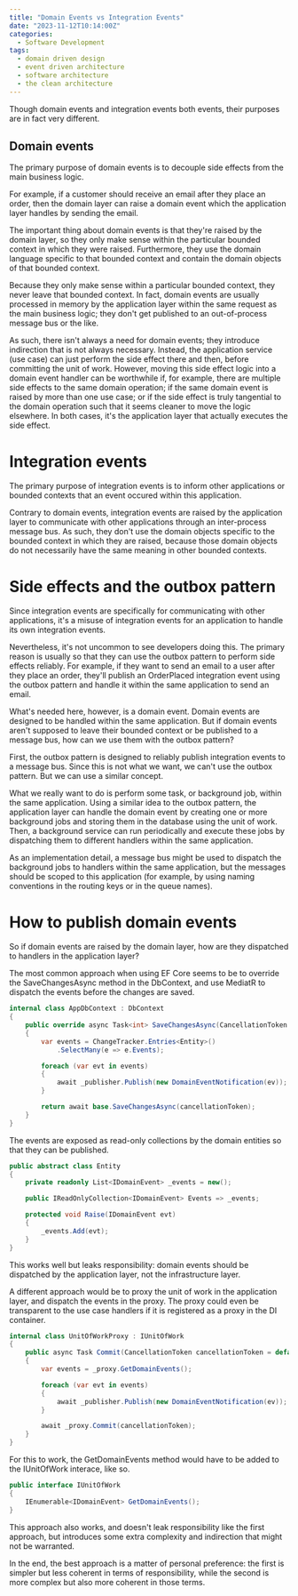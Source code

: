 ```yaml
---
title: "Domain Events vs Integration Events"
date: "2023-11-12T10:14:00Z"
categories:
  - Software Development
tags:
  - domain driven design
  - event driven architecture
  - software architecture
  - the clean architecture
---
```


Though domain events and integration events both events, their purposes are in fact very different.

## Domain events

The primary purpose of domain events is to decouple side effects from the main business logic.

For example, if a customer should receive an email after they place an order, then the domain layer can raise a domain event which the application layer handles by sending the email.

The important thing about domain events is that they're raised by the domain layer, so they only make sense within the particular bounded context in which they were raised. Furthermore, they use the domain language specific to that bounded context and contain the domain objects of that bounded context.

Because they only make sense within a particular bounded context, they never leave that bounded context. In fact, domain events are usually processed in memory by the application layer within the same request as the main business logic; they don't get published to an out-of-process message bus or the like.

As such, there isn't always a need for domain events; they introduce indirection that is not always necessary. Instead, the application service (use case) can just perform the side effect there and then, before committing the unit of work. However, moving this side effect logic into a domain event handler can be worthwhile if, for example, there are multiple side effects to the same domain operation; if the same domain event is raised by more than one use case; or if the side effect is truly tangential to the domain operation such that it seems cleaner to move the logic elsewhere. In both cases, it's the application layer that actually executes the side effect.

# Integration events

The primary purpose of integration events is to inform other applications or bounded contexts that an event occured within this application.

Contrary to domain events, integration events are raised by the application layer to communicate with other applications through an inter-process message bus. As such, they don't use the domain objects specific to the bounded context in which they are raised, because those domain objects do not necessarily have the same meaning in other bounded contexts.

# Side effects and the outbox pattern

Since integration events are specifically for communicating with other applications, it's a misuse of integration events for an application to handle its own integration events.

Nevertheless, it's not uncommon to see developers doing this. The primary reason is usually so that they can use the outbox pattern to perform side effects reliably. For example, if they want to send an email to a user after they place an order, they'll publish an OrderPlaced integration event using the outbox pattern and handle it within the same application to send an email.

What's needed here, however, is a domain event. Domain events are designed to be handled within the same application. But if domain events aren't supposed to leave their bounded context or be published to a message bus, how can we use them with the outbox pattern?

First, the outbox pattern is designed to reliably publish integration events to a message bus. Since this is not what we want, we can't use the outbox pattern. But we can use a similar concept.

What we really want to do is perform some task, or background job, within the same application. Using a similar idea to the outbox pattern, the application layer can handle the domain event by creating one or more background jobs and storing them in the database using the unit of work. Then, a background service can run periodically and execute these jobs by dispatching them to different handlers within the same application.

As an implementation detail, a message bus might be used to dispatch the background jobs to handlers within the same application, but the messages should be scoped to this application (for example, by using naming conventions in the routing keys or in the queue names).

# How to publish domain events

So if domain events are raised by the domain layer, how are they dispatched to handlers in the application layer?

The most common approach when using EF Core seems to be to override the SaveChangesAsync method in the DbContext, and use MediatR to dispatch the events before the changes are saved.

```csharp
internal class AppDbContext : DbContext
{
    public override async Task<int> SaveChangesAsync(CancellationToken cancellationToken = default)
    {
        var events = ChangeTracker.Entries<Entity>()
            .SelectMany(e => e.Events);

        foreach (var evt in events)
        {
            await _publisher.Publish(new DomainEventNotification(ev));
        }

        return await base.SaveChangesAsync(cancellationToken);
    }
}
```

The events are exposed as read-only collections by the domain entities so that they can be published.

```csharp
public abstract class Entity
{
    private readonly List<IDomainEvent> _events = new();

    public IReadOnlyCollection<IDomainEvent> Events => _events;

    protected void Raise(IDomainEvent evt)
    {
        _events.Add(evt);
    }
}
```

This works well but leaks responsibility: domain events should be dispatched by the application layer, not the infrastructure layer.

A different approach would be to proxy the unit of work in the application layer, and dispatch the events in the proxy. The proxy could even be transparent to the use case handlers if it is registered as a proxy in the DI container.

```csharp
internal class UnitOfWorkProxy : IUnitOfWork
{
    public async Task Commit(CancellationToken cancellationToken = default)
    {
        var events = _proxy.GetDomainEvents();

        foreach (var evt in events)
        {
            await _publisher.Publish(new DomainEventNotification(ev));
        }

        await _proxy.Commit(cancellationToken);
    }
}
```

For this to work, the GetDomainEvents method would have to be added to the IUnitOfWork interace, like so.

```csharp
public interface IUnitOfWork
{
    IEnumerable<IDomainEvent> GetDomainEvents();
}
```

This approach also works, and doesn't leak responsibility like the first approach, but introduces some extra complexity and indirection that might not be warranted.

In the end, the best approach is a matter of personal preference: the first is simpler but less coherent in terms of responsibility, while the second is more complex but also more coherent in those terms.
